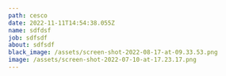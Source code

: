 ```yaml
---
path: cesco
date: 2022-11-11T14:54:38.055Z
name: sdfdsf
job: sdfsdf
about: sdfsdf
black_image: /assets/screen-shot-2022-08-17-at-09.33.53.png
image: /assets/screen-shot-2022-07-10-at-17.23.17.png
---
```

